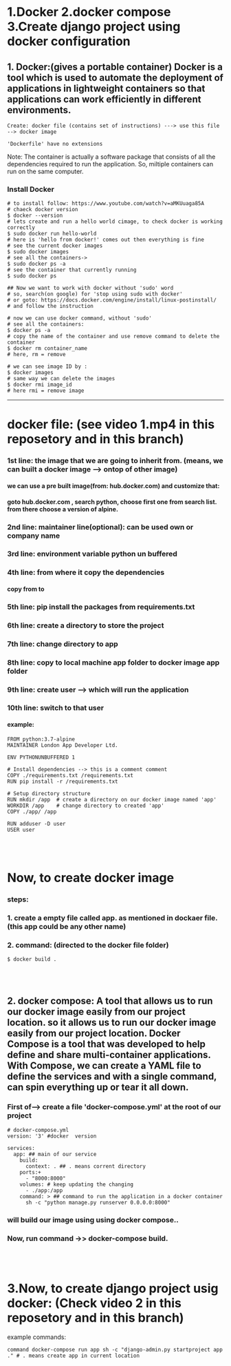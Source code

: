 # 1.Docker  2.docker compose 3.Create django project using docker configuration
## 1. Docker:(gives a portable container) Docker is a tool which is used to automate the deployment of applications in lightweight containers so that applications can work efficiently in different environments.

```
Create: docker file (contains set of instructions) ---> use this file --> docker image 

'Dockerfile' have no extensions
```

Note: The container is actually a software package that consists of all the dependencies required to run the application. So, miltiple containers can run on the same computer.   

### Install Docker
```
# to install follow: https://www.youtube.com/watch?v=aMKUuaga85A
# chaeck docker version
$ docker --version
# lets create and run a hello world cimage, to check docker is working correctly
$ sudo docker run hello-world
# here is 'hello from docker!' comes out then everything is fine
# see the current docker images
$ sudo docker images
# see all the containers->
$ sudo docker ps -a
# see the container that currently running
$ sudo docker ps

## Now we want to work with docker without 'sudo' word
# so, search(on google) for 'stop using sudo with docker' 
# or goto: https://docs.docker.com/engine/install/linux-postinstall/
# and follow the instruction

# now we can use docker command, without 'sudo'
# see all the containers: 
$ docker ps -a
# copy the name of the container and use remove command to delete the container
$ docker rm container_name
# here, rm = remove

# we can see image ID by :
$ docker images 
# same way we can delete the images
$ docker rmi image_id
# here rmi = remove image
```
<hr>

# docker file: (see video 1.mp4 in this reposetory and in this branch)


### 1st line: the image that we are going to inherit from. (means, we can built a docker image --> ontop of other image)
#### we can use a pre built image(from: hub.docker.com) and customize that:
#### goto hub.docker.com , search python, choose first one from search list. from there choose a version of alpine. 
### 2nd line: maintainer line(optional): can be used own or company name
### 3rd line: environment variable python un buffered 
### 4th line: from where it copy the dependencies 
#### copy from to
### 5th line: pip install the packages from requirements.txt
### 6th line: create a directory to store the project 
### 7th line: change directory to app
### 8th line: copy to local machine app folder to docker image app folder
### 9th line: create user --> which will run the application
### 10th line: switch to that user
#### example:
```
FROM python:3.7-alpine
MAINTAINER London App Developer Ltd.

ENV PYTHONUNBUFFERED 1

# Install dependencies --> this is a comment comment
COPY ./requirements.txt /requirements.txt
RUN pip install -r /requirements.txt

# Setup directory structure
RUN mkdir /app  # create a directory on our docker image named 'app'
WORKDIR /app    # change directory to created 'app'
COPY ./app/ /app

RUN adduser -D user
USER user
```
<br><br>

#  Now, to create docker image
### steps:
### 1. create a empty file called app. as mentioned in dockaer file.(this app could be any other name)
### 2. command: (directed to the docker file folder)
```
$ docker build .
```
<br><br>

## 2. docker compose: A tool that allows us to run our docker image easily from our project location. so it allows us to run our docker image easily from our project location. Docker Compose is a tool that was developed to help define and share multi-container applications. With Compose, we can create a YAML file to define the services and with a single command, can spin everything up or tear it all down.

### First of--> create a file 'docker-compose.yml' at the root of our project

```
# docker-compose.yml
version: '3' #docker  version

services:
  app: ## main of our service
    build:
      context: . ## . means corrent directory
    ports:+
      - "8000:8000"
    volumes: # keep updating the changing
      - ./app:/app
    command: > ## command to run the application in a docker container
      sh -c "python manage.py runserver 0.0.0.0:8000"
```
### will build our image using using docker compose..
### Now, run command ->> docker-compose build.

<br><br>

# 3.Now, to create django project usig docker: (Check video 2 in this reposetory and in this branch)
example commands: 
```
command docker-compose run app sh -c "django-admin.py startproject app ." # . means create app in current location
```